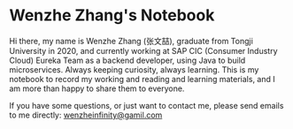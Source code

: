 # Wenzhe Zhang's Notebook

Hi there, my name is Wenzhe Zhang (张文喆), graduate from Tongji University in 2020, and currently working at SAP CIC (Consumer Industry Cloud) Eureka Team as a backend developer, using Java to build microservices. Always keeping curiosity, always learning. This is my notebook to record my working and reading and learning materials, and I am more than happy to share them to everyone. 

If you have some questions, or just want to contact me, please send emails to me directly: wenzheinfinity@gamil.com